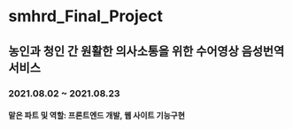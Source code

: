 # smhrd_Final_Project
## 농인과 청인 간 원활한 의사소통을 위한 수어영상 음성번역 서비스
### 2021.08.02 ~ 2021.08.23
#### 맡은 파트 및 역할: 프론트엔드 개발, 웹 사이트 기능구현
